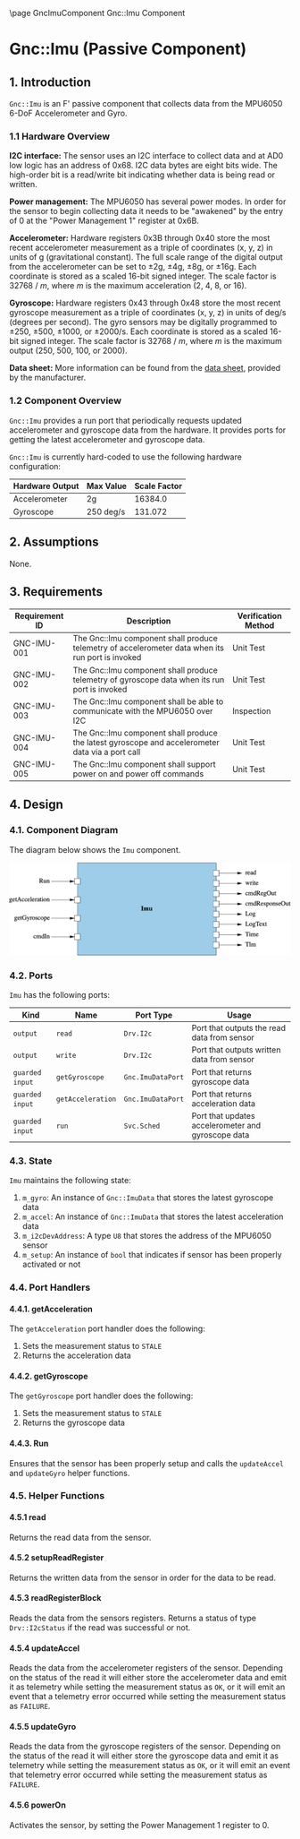 \page GncImuComponent Gnc::Imu Component
# Gnc::Imu (Passive Component)

## 1. Introduction
`Gnc::Imu` is an F' passive component that collects data from the MPU6050 6-DoF Accelerometer and Gyro. 

### 1.1 Hardware Overview

**I2C interface:**
The sensor uses an I2C interface to collect data and at AD0 low logic has an address of 0x68. 
I2C data bytes are eight bits wide. The high-order bit is a 
read/write bit indicating whether data is being read or written. 

**Power management:**
The MPU6050 has several power modes. In order for the sensor to begin collecting
data it needs to be "awakened" by the entry of 0 at the "Power Management 1" register at 0x6B. 

**Accelerometer:**
Hardware registers 0x3B through 0x40 store the most recent accelerometer measurement
as a triple of coordinates (x, y, z) in units of g (gravitational constant).
The full scale range of the digital output from the accelerometer can be set to ±2g, ±4g, ±8g, or ±16g.
Each coordinate is stored as a scaled 16-bit signed integer.
The scale factor is 32768 / _m_, where _m_ is the maximum acceleration (2, 4, 8, or 16).

**Gyroscope:**
Hardware registers 0x43 through 0x48 store the most recent gyroscope measurement
as a triple of coordinates (x, y, z) in units of deg/s (degrees per second).
The gyro sensors may be digitally programmed to ±250, ±500, ±1000, or ±2000/s.
Each coordinate is stored as a scaled 16-bit signed integer.
The scale factor is 32768 / _m_, where _m_ is the maximum output (250, 500, 100, or 2000).

**Data sheet:** More information can be found from the [data 
sheet](https://learn.adafruit.com/mpu6050-6-dof-accelerometer-and-gyro/downloads), 
provided by the manufacturer.

### 1.2 Component Overview

`Gnc::Imu` provides a run port that periodically requests updated accelerometer and
gyroscope data from the hardware.
It provides ports for getting the latest accelerometer and gyroscope data.

`Gnc::Imu` is currently hard-coded to use the following hardware configuration:

| Hardware Output | Max Value | Scale Factor |
|-----------------|-----------|--------------|
| Accelerometer   | 2g        | 16384.0      |
| Gyroscope       | 250 deg/s | 131.072      |

## 2. Assumptions
None.

## 3. Requirements
| Requirement ID | Description                                                                                      | Verification Method |
|----------------|--------------------------------------------------------------------------------------------------|---------------------|
| GNC-IMU-001    | The Gnc::Imu component shall produce telemetry of accelerometer data when its run port is invoked | Unit Test           |
| GNC-IMU-002    | The Gnc::Imu component shall produce telemetry of gyroscope data when its run port is invoked    | Unit Test           |
| GNC-IMU-003    | The Gnc::Imu component shall be able to communicate with the MPU6050 over I2C                    | Inspection          |
| GNC-IMU-004    | The Gnc::Imu component shall produce the latest gyroscope and accelerometer data via a port call | Unit Test           |
| GNC-IMU-005    | The Gnc::Imu component shall support power on and power off commands                             | Unit Test           |

## 4. Design 

### 4.1. Component Diagram
The diagram below shows the `Imu` component.

![IMU Design](./img/imu.png)

### 4.2. Ports
`Imu` has the following ports: 

| Kind            | Name              | Port Type         | Usage                                              |
|-----------------|-------------------|-------------------|----------------------------------------------------|
| `output`        | `read`            | `Drv.I2c`         | Port that outputs the read data from sensor        |
| `output`        | `write`           | `Drv.I2c`         | Port that outputs written data from sensor         |
| `guarded input` | `getGyroscope`    | `Gnc.ImuDataPort` | Port that returns gyroscope data                   |
| `guarded input` | `getAcceleration` | `Gnc.ImuDataPort` | Port that returns acceleration data                |
| `guarded input` | `run`             | `Svc.Sched`       | Port that updates accelerometer and gyroscope data |

### 4.3. State
`Imu` maintains the following state:
1. `m_gyro`: An instance of `Gnc::ImuData` that stores the latest gyroscope data
2. `m_accel`: An instance of `Gnc::ImuData` that stores the latest acceleration data
3. `m_i2cDevAddress`: A type `U8` that stores the address of the MPU6050 sensor
4. `m_setup`: An instance of `bool` that indicates if sensor has been properly activated or not

### 4.4. Port Handlers

#### 4.4.1. getAcceleration
The `getAcceleration` port handler does the following: 
1. Sets the measurement status to `STALE`
2. Returns the acceleration data

#### 4.4.2. getGyroscope
The `getGyroscope` port handler does the following:
1. Sets the measurement status to `STALE`
2. Returns the gyroscope data

#### 4.4.3. Run
Ensures that the sensor has been properly setup and calls the `updateAccel` and `updateGyro` helper functions. 

### 4.5. Helper Functions

#### 4.5.1 read 
Returns the read data from the sensor.

#### 4.5.2 setupReadRegister
Returns the written data from the sensor in order for the data to be read. 

#### 4.5.3 readRegisterBlock
Reads the data from the sensors registers. Returns a status of type `Drv::I2cStatus` if the read was successful or not. 

#### 4.5.4 updateAccel
Reads the data from the accelerometer registers of the sensor. Depending on the status of the read it will either store 
the accelerometer data and emit it as telemetry while setting the measurement status as `OK`, or it will emit an event 
that a telemetry error occurred while setting the measurement status as `FAILURE`. 

#### 4.5.5 updateGyro
Reads the data from the gyroscope registers of the sensor. Depending on the status of the read it will either store the
gyroscope data and emit it as telemetry while setting the measurement status as `OK`, or it will emit an event that 
telemetry error occurred while setting the measurement status as `FAILURE`.

#### 4.5.6 powerOn
Activates the sensor, by setting the Power Management 1 register to 0. 

